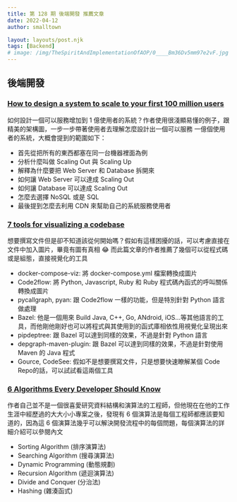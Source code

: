 ```yaml
---
title: 第 128 期 後端開發 推薦文章
date: 2022-04-12
author: smalltown

layout: layouts/post.njk
tags: [Backend]
# image: /img/TheSpiritAndImplementationOfAOP/0____Bm36Dv5mm97e2vF.jpg
---
```


## 後端開發

<!-- summary -->
### [How to design a system to scale to your first 100 million users](https://levelup.gitconnected.com/how-to-design-a-system-to-scale-to-your-first-100-million-users-4450a2f9703d)

如何設計一個可以服務增加到 1 億使用者的系統？作者使用很淺顯易懂的例子，跟精美的架構圖，一步一步帶著使用者去理解怎麼設計出一個可以服務 一億個使用者的系統，大概會提到的範圍如下：
<!-- summary -->

- 首先從把所有的東西都塞在同一台機器裡面為例
- 分析什麼叫做 Scaling Out 與 Scaling Up
- 解釋為什麼要把 Web Server 和 Database 拆開來
- 如何讓 Web Server 可以達成 Scaling Out
- 如何讓 Database 可以達成 Scaling Out
- 怎麼去選擇 NoSQL 或是 SQL
- 最後提到怎麼去利用 CDN 來幫助自己的系統服務使用者

### [7 tools for visualizing a codebase](https://lmy.medium.com/7-tools-for-visualizing-a-codebase-41b7cddb1a14)

想要撰寫文件但是卻不知道該從何開始嗎？假如有這樣困擾的話，可以考慮直接在文件中加入圖片，畢竟有圖有真相 😂 而此篇文章的作者推薦了幾個可以從程式碼或是組態，直接視覺化的工具

- docker-compose-viz: 將 docker-compose.yml 檔案轉換成圖片
- Code2flow: 將 Python, Javascript, Ruby 和 Ruby 程式碼內函式的呼叫關係轉換成圖片
- pycallgraph, pyan: 跟 Code2flow 一樣的功能，但是特別針對 Python 語言做處理
- Bazel: 他是一個用來 Build Java, C++, Go, ANdroid, iOS...等其他語言的工具，而他剛他剛好也可以將程式與其使用到的函式庫相依性用視覺化呈現出來
- pipdeptree: 跟 Bazel 可以達到同樣的效果，不過是針對 Python 語言
- depgraph-maven-plugin: 跟 Bazel 可以達到同樣的效果，不過是針對使用 Maven 的 Java 程式
- Gource, CodeSee: 假如不是想要撰寫文件，只是想要快速瞭解某個 Code Repo的話，可以試試看這兩個工具

### [6 Algorithms Every Developer Should Know](https://medium.com/dare-to-be-better/6-algorithms-every-developer-should-know-f78b609c7e7c)

作者自己並不是一個很喜愛研究資料結構和演算法的工程師，但他現在在他的工作生涯中經歷過的大大小小專案之後，發現有 6 個演算法是每個工程師都應該要知道的，因為這 6 個演算法幾乎可以解決開發流程中的每個問題，每個演算法的詳細介紹可以參閱內文

- Sorting Algorithm (排序演算法)
- Searching Algorithm (搜尋演算法)
- Dynamic Programming (動態規劃)
- Recursion Algorithm (遞迴演算法)
- Divide and Conquer (分治法)
- Hashing (雜湊函式)
